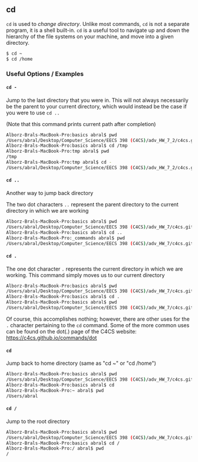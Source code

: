 ---
---

cd
--

`cd` is used to _change directory_. Unlike most commands, `cd` is not
a separate program, it is a shell built-in. `cd` is a useful tool to navigate up and down the hierarchy of the file systems on your machine, and move into a given directory.

~~~ bash
$ cd ~
$ cd /home
~~~

<!--more-->

### Useful Options / Examples


#### `cd -`

Jump to the last directory that you were in. This will not always necessarily be the parent to your current directory, which would instead be the case if you were to use `cd ..`

(Note that this command prints current path after completion)

~~~ bash
Alborz-Brals-MacBook-Pro:basics abral$ pwd
/Users/abral/Desktop/Computer_Science/EECS 398 (C4CS)/adv_HW_7_2/c4cs.github.io/_commands/basics
Alborz-Brals-MacBook-Pro:basics abral$ cd /tmp
Alborz-Brals-MacBook-Pro:tmp abral$ pwd
/tmp
Alborz-Brals-MacBook-Pro:tmp abral$ cd -
/Users/abral/Desktop/Computer_Science/EECS 398 (C4CS)/adv_HW_7_2/c4cs.github.io/_commands/basics
~~~


#### `cd ..`

Another way to jump back directory

The two dot characters `..` represent the parent directory to the current directory in which we are working

~~~ bash
Alborz-Brals-MacBook-Pro:basics abral$ pwd
/Users/abral/Desktop/Computer_Science/EECS 398 (C4CS)/adv_HW_7/c4cs.github.io/_commands/basics
Alborz-Brals-MacBook-Pro:basics abral$ cd ..
Alborz-Brals-MacBook-Pro:_commands abral$ pwd
/Users/abral/Desktop/Computer_Science/EECS 398 (C4CS)/adv_HW_7/c4cs.github.io/_commands
~~~

#### `cd .`

The one dot character `.` represents the current directory in which we are working. This command simply moves us to our current directory

~~~ bash
Alborz-Brals-MacBook-Pro:basics abral$ pwd
/Users/abral/Desktop/Computer_Science/EECS 398 (C4CS)/adv_HW_7/c4cs.github.io/_commands/basics
Alborz-Brals-MacBook-Pro:basics abral$ cd .
Alborz-Brals-MacBook-Pro:basics abral$ pwd
/Users/abral/Desktop/Computer_Science/EECS 398 (C4CS)/adv_HW_7/c4cs.github.io/_commands/basics
~~~

Of course, this accomplishes nothing; however, there are other uses for the `.` character pertaining to the `cd` command. Some of the more common uses can be found on the dot(.) page of the C4CS website: https://c4cs.github.io/commands/dot

#### `cd`

Jump back to home directory (same as "cd ~" or "cd /home")

~~~ bash
Alborz-Brals-MacBook-Pro:basics abral$ pwd
/Users/abral/Desktop/Computer_Science/EECS 398 (C4CS)/adv_HW_7/c4cs.github.io/_commands/basics
Alborz-Brals-MacBook-Pro:basics abral$ cd
Alborz-Brals-MacBook-Pro:~ abral$ pwd
/Users/abral
~~~


#### `cd /`

Jump to the root directory 

~~~ bash
Alborz-Brals-MacBook-Pro:basics abral$ pwd
/Users/abral/Desktop/Computer_Science/EECS 398 (C4CS)/adv_HW_7/c4cs.github.io/_commands/basics
Alborz-Brals-MacBook-Pro:basics abral$ cd /
Alborz-Brals-MacBook-Pro:/ abral$ pwd
/
~~~